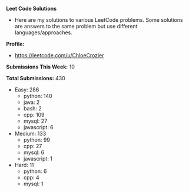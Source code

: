 **Leet Code Solutions**

- Here are my solutions to various LeetCode problems. Some solutions are answers to the same problem but use different languages/approaches.

**Profile:**

- https://leetcode.com/u/ChloeCrozier

**Submissions This Week:** 10

**Total Submissions:** 430
- Easy: 286
  - python: 140
  - java: 2
  - bash: 2
  - cpp: 109
  - mysql: 27
  - javascript: 6
- Medium: 133
  - python: 99
  - cpp: 27
  - mysql: 6
  - javascript: 1
- Hard: 11
  - python: 6
  - cpp: 4
  - mysql: 1